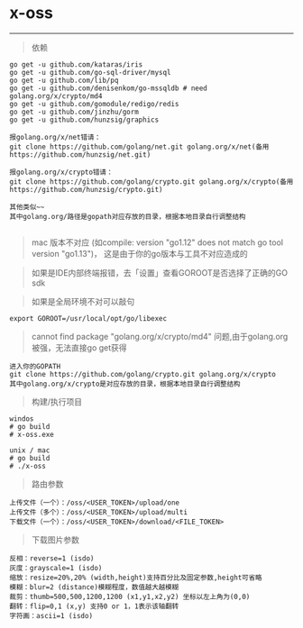 # x-oss

---

> 依赖
```
go get -u github.com/kataras/iris
go get -u github.com/go-sql-driver/mysql
go get -u github.com/lib/pq
go get -u github.com/denisenkom/go-mssqldb # need golang.org/x/crypto/md4
go get -u github.com/gomodule/redigo/redis
go get -u github.com/jinzhu/gorm
go get -u github.com/hunzsig/graphics
```

```
报golang.org/x/net错请：
git clone https://github.com/golang/net.git golang.org/x/net(备用https://github.com/hunzsig/net.git)

报golang.org/x/crypto错请：
git clone https://github.com/golang/crypto.git golang.org/x/crypto(备用https://github.com/hunzsig/crypto.git)

其他类似~~
其中golang.org/路径是gopath对应存放的目录，根据本地目录自行调整结构


```

> mac 版本不对应
(如compile: version "go1.12" does not match go tool version "go1.13")，
这是由于你的go版本与工具不对应造成的

> 如果是IDE内部终端报错，去「设置」查看GOROOT是否选择了正确的GO sdk

> 如果是全局环境不对可以敲句
```
export GOROOT=/usr/local/opt/go/libexec
```

> cannot find package "golang.org/x/crypto/md4" 问题,由于golang.org被强，无法直接go get获得
```
进入你的GOPATH
git clone https://github.com/golang/crypto.git golang.org/x/crypto
其中golang.org/x/crypto是对应存放的目录，根据本地目录自行调整结构
```

> 构建/执行项目
```
windos
# go build
# x-oss.exe

unix / mac
# go build
# ./x-oss
```

> 路由参数
```
上传文件（一个）：/oss/<USER_TOKEN>/upload/one
上传文件（多个）：/oss/<USER_TOKEN>/upload/multi
下载文件（一个）：/oss/<USER_TOKEN>/download/<FILE_TOKEN>
```

> 下载图片参数
```
反相：reverse=1 (isdo)
灰度：grayscale=1 (isdo)
缩放：resize=20%,20% (width,height)支持百分比及固定参数,height可省略
模糊：blur=2 (distance)模糊程度，数值越大越模糊
裁剪：thumb=500,500,1200,1200 (x1,y1,x2,y2) 坐标以左上角为(0,0)
翻转：flip=0,1 (x,y) 支持0 or 1，1表示该轴翻转
字符画：ascii=1 (isdo)
```
